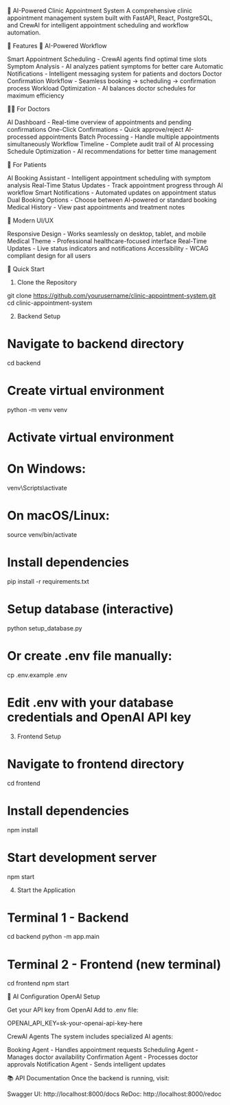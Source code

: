 🏥 AI-Powered Clinic Appointment System
A comprehensive clinic appointment management system built with FastAPI, React, PostgreSQL, and CrewAI for intelligent appointment scheduling and workflow automation.


🚀 Features
🤖 AI-Powered Workflow

Smart Appointment Scheduling - CrewAI agents find optimal time slots
Symptom Analysis - AI analyzes patient symptoms for better care
Automatic Notifications - Intelligent messaging system for patients and doctors
Doctor Confirmation Workflow - Seamless booking → scheduling → confirmation process
Workload Optimization - AI balances doctor schedules for maximum efficiency

👨‍⚕️ For Doctors

AI Dashboard - Real-time overview of appointments and pending confirmations
One-Click Confirmations - Quick approve/reject AI-processed appointments
Batch Processing - Handle multiple appointments simultaneously
Workflow Timeline - Complete audit trail of AI processing
Schedule Optimization - AI recommendations for better time management

👤 For Patients

AI Booking Assistant - Intelligent appointment scheduling with symptom analysis
Real-Time Status Updates - Track appointment progress through AI workflow
Smart Notifications - Automated updates on appointment status
Dual Booking Options - Choose between AI-powered or standard booking
Medical History - View past appointments and treatment notes

🎨 Modern UI/UX

Responsive Design - Works seamlessly on desktop, tablet, and mobile
Medical Theme - Professional healthcare-focused interface
Real-Time Updates - Live status indicators and notifications
Accessibility - WCAG compliant design for all users


🚀 Quick Start
1. Clone the Repository

git clone https://github.com/yourusername/clinic-appointment-system.git
cd clinic-appointment-system

2. Backend Setup

# Navigate to backend directory
cd backend

# Create virtual environment
python -m venv venv

# Activate virtual environment
# On Windows:
venv\Scripts\activate
# On macOS/Linux:
source venv/bin/activate

# Install dependencies
pip install -r requirements.txt

# Setup database (interactive)
python setup_database.py

# Or create .env file manually:
cp .env.example .env
# Edit .env with your database credentials and OpenAI API key


3. Frontend Setup

# Navigate to frontend directory
cd frontend

# Install dependencies
npm install

# Start development server
npm start


4. Start the Application

# Terminal 1 - Backend
cd backend
python -m app.main

# Terminal 2 - Frontend (new terminal)
cd frontend
npm start


🤖 AI Configuration
OpenAI Setup

Get your API key from OpenAI
Add to .env file:

OPENAI_API_KEY=sk-your-openai-api-key-here


CrewAI Agents
The system includes specialized AI agents:

Booking Agent - Handles appointment requests
Scheduling Agent - Manages doctor availability
Confirmation Agent - Processes doctor approvals
Notification Agent - Sends intelligent updates

📚 API Documentation
Once the backend is running, visit:

Swagger UI: http://localhost:8000/docs
ReDoc: http://localhost:8000/redoc
